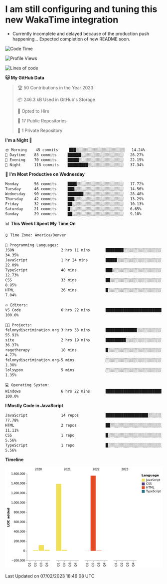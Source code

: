 # I am still configuring and tuning this new WakaTime integration
- Currently incomplete and delayed because of the production push happening... Expected completion of new README soon.
<!--START_SECTION:waka-->
![Code Time](http://img.shields.io/badge/Code%20Time-9%20hrs%2018%20mins-blue)

![Profile Views](http://img.shields.io/badge/Profile%20Views-0-blue)

![Lines of code](https://img.shields.io/badge/From%20Hello%20World%20I%27ve%20Written-3%20Million%20lines%20of%20code-blue)

**🐱 My GitHub Data** 

> 🏆 50 Contributions in the Year 2023
 > 
> 📦 246.3 kB Used in GitHub's Storage 
 > 
> 💼 Opted to Hire
 > 
> 📜 17 Public Repositories 
 > 
> 🔑 1 Private Repository 
 > 
**I'm a Night 🦉** 

```text
🌞 Morning    45 commits     ███░░░░░░░░░░░░░░░░░░░░░░   14.24% 
🌆 Daytime    83 commits     ██████░░░░░░░░░░░░░░░░░░░   26.27% 
🌃 Evening    70 commits     █████░░░░░░░░░░░░░░░░░░░░   22.15% 
🌙 Night      118 commits    █████████░░░░░░░░░░░░░░░░   37.34%

```
📅 **I'm Most Productive on Wednesday** 

```text
Monday       56 commits     ████░░░░░░░░░░░░░░░░░░░░░   17.72% 
Tuesday      46 commits     ███░░░░░░░░░░░░░░░░░░░░░░   14.56% 
Wednesday    90 commits     ███████░░░░░░░░░░░░░░░░░░   28.48% 
Thursday     42 commits     ███░░░░░░░░░░░░░░░░░░░░░░   13.29% 
Friday       32 commits     ██░░░░░░░░░░░░░░░░░░░░░░░   10.13% 
Saturday     21 commits     █░░░░░░░░░░░░░░░░░░░░░░░░   6.65% 
Sunday       29 commits     ██░░░░░░░░░░░░░░░░░░░░░░░   9.18%

```


📊 **This Week I Spent My Time On** 

```text
⌚︎ Time Zone: America/Denver

💬 Programming Languages: 
JSON                     2 hrs 11 mins       ████████░░░░░░░░░░░░░░░░░   34.35% 
JavaScript               1 hr 24 mins        █████░░░░░░░░░░░░░░░░░░░░   22.09% 
TypeScript               48 mins             ███░░░░░░░░░░░░░░░░░░░░░░   12.73% 
CSS                      33 mins             ██░░░░░░░░░░░░░░░░░░░░░░░   8.85% 
HTML                     26 mins             █░░░░░░░░░░░░░░░░░░░░░░░░   7.04%

🔥 Editors: 
VS Code                  6 hrs 22 mins       █████████████████████████   100.0%

🐱‍💻 Projects: 
felonydiscrimination.org 3 hrs 33 mins       ██████████████░░░░░░░░░░░   55.91% 
site                     2 hrs 19 mins       █████████░░░░░░░░░░░░░░░░   36.37% 
ragetherapy              18 mins             █░░░░░░░░░░░░░░░░░░░░░░░░   4.77% 
felonydiscrimination.org-5 mins              ░░░░░░░░░░░░░░░░░░░░░░░░░   1.38% 
lolsypoo                 5 mins              ░░░░░░░░░░░░░░░░░░░░░░░░░   1.35%

💻 Operating System: 
Windows                  6 hrs 22 mins       █████████████████████████   100.0%

```

**I Mostly Code in JavaScript** 

```text
JavaScript               14 repos            ███████████████████░░░░░░   77.78% 
HTML                     2 repos             ██░░░░░░░░░░░░░░░░░░░░░░░   11.11% 
CSS                      1 repo              █░░░░░░░░░░░░░░░░░░░░░░░░   5.56% 
TypeScript               1 repo              █░░░░░░░░░░░░░░░░░░░░░░░░   5.56%

```


**Timeline**

![Chart not found](https://raw.githubusercontent.com/certifiedbice/certifiedbice/main/charts/bar_graph.png) 


 Last Updated on 07/02/2023 18:46:08 UTC
<!--END_SECTION:waka-->

